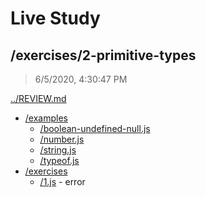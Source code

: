 # Live Study 

## /exercises/2-primitive-types

> 6/5/2020, 4:30:47 PM 

[../REVIEW.md](../REVIEW.md)

- [/examples](./examples/REVIEW.md)
  - [/boolean-undefined-null.js](./examples/REVIEW.md#boolean-undefined-nulljs) 
  - [/number.js](./examples/REVIEW.md#numberjs) 
  - [/string.js](./examples/REVIEW.md#stringjs) 
  - [/typeof.js](./examples/REVIEW.md#typeofjs) 
- [/exercises](./exercises/REVIEW.md)
  - [/1.js](./exercises/REVIEW.md#1js) - error

